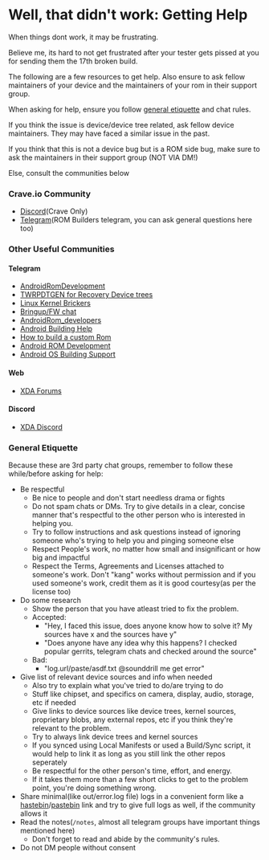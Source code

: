# Well, that didn't work: Getting Help

When things dont work, it may be frustrating. 

Believe me, its hard to not get frustrated after your tester gets pissed at you for sending them the 17th broken build.

The following are a few resources to get help. Also ensure to ask fellow maintainers of your device and the maintainers of your rom in their support group.

When asking for help, ensure you follow [general etiquette](#general-etiquette) and chat rules.

If you think the issue is device/device tree related, ask fellow device maintainers. They may have faced a similar issue in the past.

If you think that this is not a device bug but is a ROM side bug, make sure to ask the maintainers in their support group (NOT VIA DM!)

Else, consult the communities below

### Crave.io Community
- [Discord](https://discord.crave.io)(Crave Only)
- [Telegram](https://t.me/ROM_builders)(ROM Builders telegram, you can ask general questions here too)

### Other Useful Communities

#### Telegram
- [AndroidRomDevelopment](https://t.me/alaskalinuxuser_romdevelopment)
- [TWRPDTGEN for Recovery Device trees](https://t.me/twrpdtgen_group)
- [Linux Kernel Brickers](https://t.me/LinuxKernelNewbies)
- [Bringup/FW chat](https://t.me/androidbringup)
- [AndroidRom_developers](https://t.me/bestandroiddevs)
- [Android Building Help](https://t.me/AndroidBuildersHelp)
- [How to build a custom Rom](https://t.me/build_a_custom_rom)
- [Android ROM Development](https://t.me/androidromdev)
- [Android OS Building Support](https://t.me/android_builders_help)

#### Web
- [XDA Forums](https://xdaforums.com)

#### Discord
- [XDA Discord](https://discord.com/invite/e4v8qtkcBw)

### General Etiquette
Because these are 3rd party chat groups, remember to follow these while/before asking for help:
- Be respectful
  - Be nice to people and don't start needless drama or fights
  - Do not spam chats or DMs. Try to give details in a clear, concise manner that's respectful to the other person who is interested in helping you. 
  - Try to follow instructions and ask questions instead of ignoring someone who's trying to help you and pinging someone else
  - Respect People's work, no matter how small and insignificant or how big and impactful
  - Respect the Terms, Agreements and Licenses attached to someone's work. Don't "kang" works without permission and if you used someone's work, credit them as it is good courtesy(as per the license too)
- Do some research
  - Show the person that you have atleast tried to fix the problem.
  - Accepted:
    - "Hey, I faced this issue, does anyone know how to solve it? My sources have x and the sources have y"
    - "Does anyone have any idea why this happens? I checked popular gerrits, telegram chats and checked around the source"
  - Bad:
    - "log.url/paste/asdf.txt @sounddrill me get error"
- Give list of relevant device sources and info when needed
  - Also try to explain what you've tried to do/are trying to do
  - Stuff like chipset, and specifics on camera, display, audio, storage, etc if needed
  - Give links to device sources like device trees, kernel sources, proprietary blobs, any external repos, etc if you think they're relevant to the problem.
  - Try to always link device trees and kernel sources
  - If you synced using Local Manifests or used a Build/Sync script, it would help to link it as long as you still link the other repos seperately
  - Be respectful for the other person's time, effort, and energy.
  - If it takes them more than a few short clicks to get to the problem point, you're doing something wrong. 
- Share minimal(like out/error.log file) logs in a convenient form like a [hastebin](https://hastebin.skyra.pw/)/[pastebin](https://pastebin.com/) link and try to give full logs as well, if the community allows it
- Read the notes(`/notes`, almost all telegram groups have important things mentioned here)
  - Don't forget to read and abide by the community's rules.
- Do not DM people without consent
